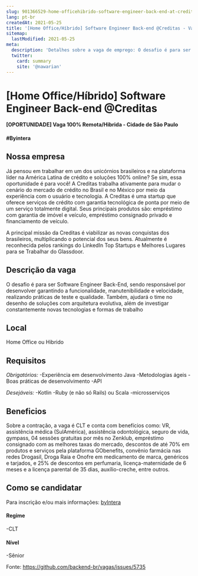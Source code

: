 ```yaml
---
slug: 901366529-home-officehibrido-software-engineer-back-end-at-creditas
lang: pt-br
createdAt: 2021-05-25
title: '[Home Office/Híbrido] Software Engineer Back-end @Creditas - Vaga de Emprego'
sitemap:
  lastModified: 2021-05-25
meta:
  description: 'Detalhes sobre a vaga de emprego: O desafio é para ser Software Engineer Back-End, sendo responsável por desenvolver garantindo a funcionalidade, manutenibilidade e velocidade, realizando práticas de teste e qualidade. Também, ajudará o time no desenho de soluções com arquitetura evolutiva, além de investigar constantemente novas tecnologias e formas de trabalho'
  twitter:
    card: summary
    site: '@nawarian'
---
```


# [Home Office/Híbrido] Software Engineer Back-end @Creditas

<b>[OPORTUNIDADE] Vaga 100% Remota/Hibrida - Cidade de São Paulo</b>
<br/>
<h4>#Byintera</h4>

## Nossa empresa

  Já pensou em trabalhar em um dos unicórnios brasileiros e na plataforma líder na América Latina de crédito e soluções 100% online? Se sim, essa oportunidade é para você!
  A Creditas trabalha ativamente para mudar o cenário do mercado de crédito no Brasil e no México por meio da experiência com o usuário e tecnologia.
  A Creditas é uma startup que oferece serviços de crédito com garantia tecnológica de ponta por meio de um serviço totalmente digital.  Seus principais produtos são: empréstimo com garantia de imóvel e veículo, empréstimo consignado privado e financiamento de veículo.

A principal missão da Creditas é viabilizar as novas conquistas dos brasileiros, multiplicando o potencial dos seus bens. Atualmente é reconhecida pelos rankings do LinkedIn Top Startups e Melhores Lugares para se Trabalhar do Glassdoor.


## Descrição da vaga

O desafio é para ser  Software Engineer Back-End, sendo responsável por desenvolver garantindo a funcionalidade, manutenibilidade e velocidade, realizando práticas de teste e qualidade. Também, ajudará o time no desenho de soluções com arquitetura evolutiva, além de investigar constantemente novas tecnologias e formas de trabalho

## Local

 Home Office ou Hibrido

## Requisitos

*Obrigatórios:*
-Experiência em desenvolvimento Java 
-Metodologias ágeis
-Boas práticas de desenvolvimento
-API

*Desejáveis:*
-Kotlin
-Ruby (e não só Rails) ou Scala
-microsserviços

## Beneficios

Sobre a contração, a vaga é CLT e conta com benefícios como: VR, assistência médica (SulAmérica), assistência odontológica, seguro de vida, gympass, 04 sessões gratuitas por mês no Zenklub, empréstimo consignado com as melhores taxas do mercado, descontos de até 70% em produtos e serviços pela plataforma GObenefits, convênio farmácia nas redes Drogasil, Droga Raia e Onofre em medicamento de marca, genéricos e tarjados, e 25% de descontos em perfumaria, licença-maternidade de 6 meses e a licença parental de 35 dias, auxílio-creche, entre outros.


## Como se candidatar

Para inscrição e/ou mais informações: <a href="https://vagas.byintera.com/creditas/?cr=comunidades&th=Debs&utm_source=github&utm_medium=Outros&utm_content=BackendCreditas&utm_campaign=creditas_seb_s-sr_a-back-end_id-1032&hunter=Debs">byIntera</a>


#### Regime
-CLT

#### Nível
-Sênior

Fonte: https://github.com/backend-br/vagas/issues/5735